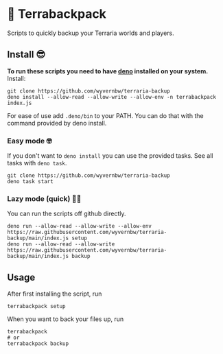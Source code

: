 # 🦌 Terrabackpack

Scripts to quickly backup your Terraria worlds and players.

## Install 😎

**To run these scripts you need to have [deno](https://deno.land/) installed on your system.**  
Install:

```
git clone https://github.com/wyvernbw/terraria-backup
deno install --allow-read --allow-write --allow-env -n terrabackpack index.js
```

For ease of use add `.deno/bin` to your PATH. You can do that with the command provided by deno install.

### Easy mode 🤓

If you don't want to `deno install` you can use the provided tasks.
See all tasks with `deno task`.

```
git clone https://github.com/wyvernbw/terraria-backup
deno task start
```

### Lazy mode (quick) 🚗💨

You can run the scripts off github directly.

```
deno run --allow-read --allow-write --allow-env https://raw.githubusercontent.com/wyvernbw/terraria-backup/main/index.js setup
deno run --allow-read --allow-write https://raw.githubusercontent.com/wyvernbw/terraria-backup/main/index.js backup
```

## Usage

After first installing the script, run

```
terrabackpack setup
```

When you want to back your files up, run

```
terrabackpack
# or
terrabackpack backup
```
